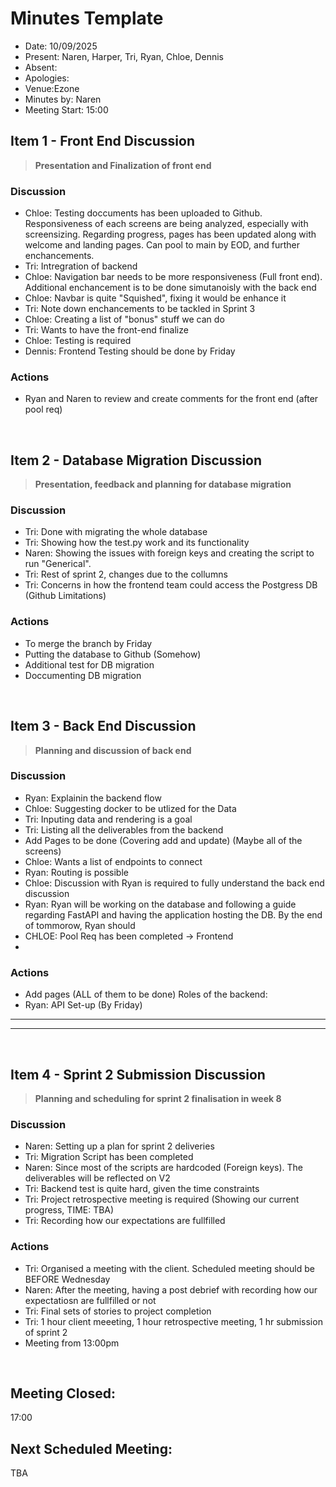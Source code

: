 # Minutes Template

- Date: 10/09/2025
- Present: Naren, Harper, Tri, Ryan, Chloe, Dennis
- Absent: 
- Apologies:
- Venue:Ezone
- Minutes by: Naren
- Meeting Start: 15:00

## Item 1 - Front End Discussion
> **Presentation and Finalization of front end**

### Discussion
 - Chloe: Testing doccuments has been uploaded to Github. Responsiveness of each screens are being analyzed, especially with screensizing. Regarding progress, pages has been updated along with welcome and landing pages. Can pool to main by EOD, and further enchancements.
 - Tri: Intregration of backend
 - Chloe: Navigation bar needs to be more responsiveness (Full front end). Additional enchancement is to be done simutanoisly with the back end
 - Chloe: Navbar is quite "Squished", fixing it would be enhance it 
 - Tri: Note down enchancements to be tackled in Sprint 3
 - Chloe: Creating a list of "bonus" stuff we can do
 - Tri: Wants to have the front-end finalize
 - Chloe: Testing is required
 - Dennis: Frontend Testing should be done by Friday

### Actions
 - Ryan and Naren to review and create comments for the front end (after pool req)
<br>

## Item 2 - Database Migration Discussion
> **Presentation, feedback and planning for database migration**

### Discussion
 -  Tri: Done with migrating the whole database
 -  Tri: Showing how the test.py work and its functionality
 -  Naren: Showing the issues with foreign keys and creating the script to run "Generical".
 -  Tri: Rest of sprint 2, changes due to the collumns
 -  Tri: Concerns in how the frontend team could access the Postgress DB (Github Limitations)

### Actions
 - To merge the branch by Friday
 - Putting the database to Github (Somehow)
 - Additional test for DB migration
 - Doccumenting DB migration 
<br>

## Item 3 - Back End Discussion
> **Planning and discussion of back end**

### Discussion
 - Ryan: Explainin the backend flow
 - Chloe: Suggesting docker to be utlized for the Data
 - Tri: Inputing data and rendering is a goal
 - Tri: Listing all the deliverables from the backend
 - Add Pages to be done (Covering add and update) (Maybe all of the screens)
 - Chloe: Wants a list of endpoints to connect
 - Ryan: Routing is possible
 - Chloe: Discussion with Ryan is required to fully understand the back end discussion 
 - Ryan: Ryan will be working on the database and following a guide regarding FastAPI and having the application hosting the DB. By the end of tommorow, Ryan should
 - CHLOE: Pool Req has been completed -> Frontend 
 - 
### Actions
 - Add pages (ALL of them to be done)
Roles of the backend:
  - Ryan: API Set-up (By Friday)
  - ---------
  - ---------
<br>

## Item 4 - Sprint 2 Submission Discussion
> **Planning and scheduling for sprint 2 finalisation in week 8**

### Discussion
 - Naren: Setting up a plan for sprint 2 deliveries 
 - Tri: Migration Script has been completed
 - Naren: Since most of the scripts are hardcoded (Foreign keys). The deliverables will be reflected on V2 
 - Tri: Backend test is quite hard, given the time constraints
 - Tri: Project retrospective meeting is required  (Showing our current progress, TIME: TBA)
 - Tri: Recording how our expectations are fullfilled 
### Actions
 - Tri: Organised a meeting with the client. Scheduled meeting should be BEFORE Wednesday
 - Naren: After the meeting, having a post debrief with recording how our expectatiosn are fullfilled or not
 - Tri: Final sets of stories to project completion
 - Tri: 1 hour client meeeting, 1 hour retrospective meeting, 1 hr submission of sprint 2
 - Meeting from 13:00pm
<br>

## Meeting Closed:
17:00
## Next Scheduled Meeting:
TBA